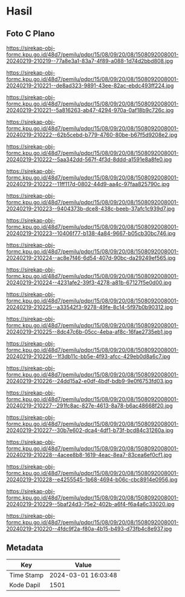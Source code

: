 # Hasil

## Foto C Plano

https://sirekap-obj-formc.kpu.go.id/48d7/pemilu/pdpr/15/08/09/20/08/1508092008001-20240219-210219--77a8e3a1-83a7-4f89-a088-1d74d2bbd808.jpg

https://sirekap-obj-formc.kpu.go.id/48d7/pemilu/pdpr/15/08/09/20/08/1508092008001-20240219-210221--de8ad323-9891-43ee-82ac-ebdc493ff224.jpg

https://sirekap-obj-formc.kpu.go.id/48d7/pemilu/pdpr/15/08/09/20/08/1508092008001-20240219-210221--5a816263-ab47-4294-970a-0af18b9c726c.jpg

https://sirekap-obj-formc.kpu.go.id/48d7/pemilu/pdpr/15/08/09/20/08/1508092008001-20240219-210222--62b5cebd-b779-4760-80be-b67f5d9208e2.jpg

https://sirekap-obj-formc.kpu.go.id/48d7/pemilu/pdpr/15/08/09/20/08/1508092008001-20240219-210222--5aa342dd-567f-4f3d-8ddd-a1591e8a8fe0.jpg

https://sirekap-obj-formc.kpu.go.id/48d7/pemilu/pdpr/15/08/09/20/08/1508092008001-20240219-210222--11ff117d-0802-44d9-aa4c-97faa825790c.jpg

https://sirekap-obj-formc.kpu.go.id/48d7/pemilu/pdpr/15/08/09/20/08/1508092008001-20240219-210223--9404373b-dce8-438c-beeb-37afc1c939d7.jpg

https://sirekap-obj-formc.kpu.go.id/48d7/pemilu/pdpr/15/08/09/20/08/1508092008001-20240219-210223--10406f77-b138-4a84-9667-b05cb30bc746.jpg

https://sirekap-obj-formc.kpu.go.id/48d7/pemilu/pdpr/15/08/09/20/08/1508092008001-20240219-210224--ac8e7f46-6d54-407d-90bc-da29249ef565.jpg

https://sirekap-obj-formc.kpu.go.id/48d7/pemilu/pdpr/15/08/09/20/08/1508092008001-20240219-210224--4231afe2-39f3-4278-a81b-67127f5e0d00.jpg

https://sirekap-obj-formc.kpu.go.id/48d7/pemilu/pdpr/15/08/09/20/08/1508092008001-20240219-210225--a33542f3-9278-49fe-8c14-5f97b0b90312.jpg

https://sirekap-obj-formc.kpu.go.id/48d7/pemilu/pdpr/15/08/09/20/08/1508092008001-20240219-210225--8dc47c6b-05cc-4eba-af8c-16fae2735eb1.jpg

https://sirekap-obj-formc.kpu.go.id/48d7/pemilu/pdpr/15/08/09/20/08/1508092008001-20240219-210226--1f3db11c-bb5e-4f93-afcc-429eb0d8a6c7.jpg

https://sirekap-obj-formc.kpu.go.id/48d7/pemilu/pdpr/15/08/09/20/08/1508092008001-20240219-210226--24dd15a2-e0df-4bdf-bdb9-9e0f6753fd03.jpg

https://sirekap-obj-formc.kpu.go.id/48d7/pemilu/pdpr/15/08/09/20/08/1508092008001-20240219-210227--291fc8ac-827e-4613-8a78-b6ac48668f20.jpg

https://sirekap-obj-formc.kpu.go.id/48d7/pemilu/pdpr/15/08/09/20/08/1508092008001-20240219-210227--30b7e602-dca4-4df1-b73f-bcd84c31260a.jpg

https://sirekap-obj-formc.kpu.go.id/48d7/pemilu/pdpr/15/08/09/20/08/1508092008001-20240219-210228--4acee8b8-1619-4eac-8ea7-83cea6ef0cf1.jpg

https://sirekap-obj-formc.kpu.go.id/48d7/pemilu/pdpr/15/08/09/20/08/1508092008001-20240219-210228--e4255545-1b68-4694-b06c-cbc8914e0956.jpg

https://sirekap-obj-formc.kpu.go.id/48d7/pemilu/pdpr/15/08/09/20/08/1508092008001-20240219-210229--5baf24d3-75e2-402b-a6f4-f6a4a6c33020.jpg

https://sirekap-obj-formc.kpu.go.id/48d7/pemilu/pdpr/15/08/09/20/08/1508092008001-20240219-210220--4fdc9f2a-f80a-4b15-b493-d73fb4c8e937.jpg


## Metadata

| Key        | Value               |
| ---------- | ------------------- |
| Time Stamp | 2024-03-01 16:03:48 |
| Kode Dapil | 1501                |



